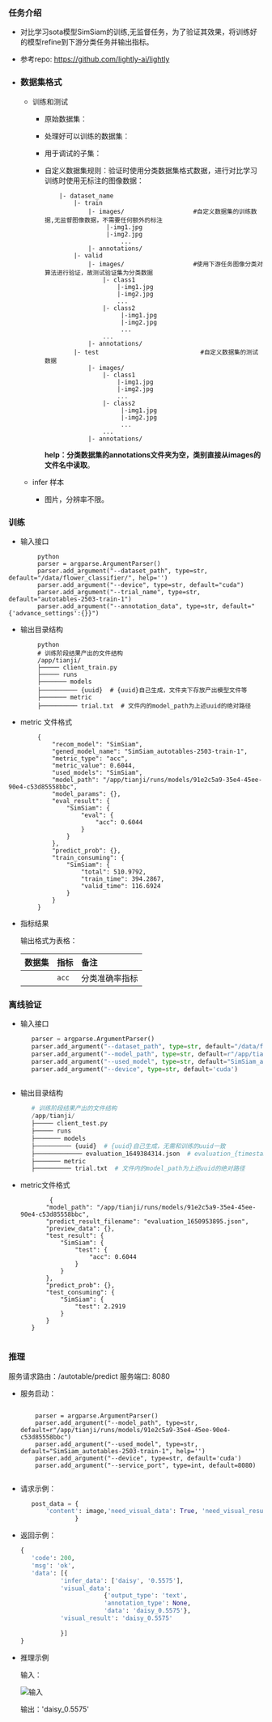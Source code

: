 ### 任务介绍

  - 对比学习sota模型SimSiam的训练,无监督任务，为了验证其效果，将训练好的模型refine到下游分类任务并输出指标。
  - 参考repo:
            https://github.com/lightly-ai/lightly

- ### 数据集格式

    - 训练和测试
        - 原始数据集：
        - 处理好可以训练的数据集：
        - 用于调试的子集：
        - 自定义数据集规则：验证时使用分类数据集格式数据，进行对比学习训练时使用无标注的图像数据：
            ```
                |- dataset_name
                    |- train
                        |- images/                   #自定义数据集的训练数据,无监督图像数据，不需要任何额外的标注
                             |-img1.jpg
                             |-img2.jpg
                                 ...
                        |- annotations/
                    |- valid
                        |- images/                   #使用下游任务图像分类对算法进行验证，故测试验证集为分类数据
                            |- class1
                                |-img1.jpg
                                |-img2.jpg
                                ...
                            |- class2  
                                 |-img1.jpg
                                 |-img2.jpg
                                 ...
                            ...
                        |- annotations/
                    |- test                            #自定义数据集的测试数据
                        |- images/                  
                            |- class1
                                |-img1.jpg
                                |-img2.jpg
                                ...
                            |- class2  
                                 |-img1.jpg
                                 |-img2.jpg
                                 ...
                            ...
                        |- annotations/
             ```
           
            **help：分类数据集的annotations文件夹为空，类别直接从images的文件名中读取**。
            
                
   - infer 样本
        - 图片，分辨率不限。

### 训练

- 输入接口
                
```
        python
        parser = argparse.ArgumentParser()
        parser.add_argument("--dataset_path", type=str, default="/data/flower_classifier/", help='')
        parser.add_argument("--device", type=str, default="cuda")
        parser.add_argument("--trial_name", type=str, default="autotables-2503-train-1")
        parser.add_argument("--annotation_data", type=str, default="{'advance_settings':{}}")
```
-  输出目录结构
```
        python
        # 训练阶段结果产出的文件结构
        /app/tianji/
        ├───── client_train.py
        ├───── runs
        ├─────── models
        ├────────── {uuid}  # {uuid}自己生成，文件夹下存放产出模型文件等
        ├─────── metric
        ├────────── trial.txt  # 文件内的model_path为上述uuid的绝对路径
```
- metric 文件格式

```
        {
            "recom_model": "SimSiam",
            "gened_model_name": "SimSiam_autotables-2503-train-1",
            "metric_type": "acc",
            "metric_value": 0.6044,
            "used_models": "SimSiam",
            "model_path": "/app/tianji/runs/models/91e2c5a9-35e4-45ee-90e4-c53d85558bbc",
            "model_params": {},
            "eval_result": {
                "SimSiam": {
                    "eval": {
                        "acc": 0.6044
                    }
                }
            },
            "predict_prob": {},
            "train_consuming": {
                "SimSiam": {
                    "total": 510.9792,
                    "train_time": 394.2867,
                    "valid_time": 116.6924
                }
            }
        }
```

- 指标结果

    输出格式为表格：
    
    | 数据集  | 指标          | 备注          |
    |:-----|:------------|:------------       |
    |      | `acc` | 分类准确率指标 |

### 离线验证

- 输入接口

     ```python
        parser = argparse.ArgumentParser()
        parser.add_argument("--dataset_path", type=str, default="/data/flower_classifier/", help='')
        parser.add_argument("--model_path", type=str, default=r"/app/tianji/runs/models/91e2c5a9-35e4-45ee-90e4-c53d85558bbc", help='')
        parser.add_argument("--used_model", type=str, default="SimSiam_autotables-2503-train-1", help='')
        parser.add_argument("--device", type=str, default='cuda')
       
     ```

- 输出目录结构

     ```python
        # 训练阶段结果产出的文件结构
        /app/tianji/
        ├───── client_test.py
        ├───── runs
        ├─────── models
        ├────────── {uuid}  # {uuid}自己生成，无需和训练的uuid一致
        ├───────────── evaluation_1649384314.json  # evaluation_{timestamp}.json 为{uuid}文件夹下的离线结果文件
        ├─────── metric
        ├────────── trial.txt  # 文件内的model_path为上述uuid的绝对路径
     ```

- metric文件格式

     ```
             {
            "model_path": "/app/tianji/runs/models/91e2c5a9-35e4-45ee-90e4-c53d85558bbc",
            "predict_result_filename": "evaluation_1650953895.json",
            "preview_data": {},
            "test_result": {
                "SimSiam": {
                    "test": {
                        "acc": 0.6044
                    }
                }
            },
            "predict_prob": {},
            "test_consuming": {
                "SimSiam": {
                    "test": 2.2919
                }
            }
        }
        
    ```

### 推理

服务请求路由：/autotable/predict
服务端口: 8080

- 服务启动：

    ```
    
        parser = argparse.ArgumentParser()
        parser.add_argument("--model_path", type=str, default=r"/app/tianji/runs/models/91e2c5a9-35e4-45ee-90e4-c53d85558bbc")
        parser.add_argument("--used_model", type=str, default="SimSiam_autotables-2503-train-1", help='')
        parser.add_argument("--device", type=str, default='cuda')
        parser.add_argument("--service_port", type=int, default=8080)
        
    ```

- 请求示例：

     ```python
        post_data = {
            'content': image,'need_visual_data': True, 'need_visual_result': True
                    }
     ```

- 返回示例：

     ```python
     {
        'code': 200, 
        'msg': 'ok', 
        'data': [{
                'infer_data': ['daisy', '0.5575'], 
                'visual_data':
                            {'output_type': 'text', 
                            'annotation_type': None, 
                            'data': 'daisy_0.5575'},
                'visual_result': 'daisy_0.5575'
            
                }]
     }

     ```

- 推理示例
      
    输入：
    
    ![输入](10140303196_b88d3d6cec.jpg)
    
    输出：'daisy_0.5575'

 
<!--- 镜像及记录更新-->

<!--| 镜像名                                                      | 镜像id         | 日期       |-->
<!--|:---------------------------------------------------------|:-------------|:---------|-->
<!--| harbor.deepwisdomai.com/deepwisdom/gp_fine-grained-classification_pim:v1.0  |  9e055d78f419  | 20220415 |-->
